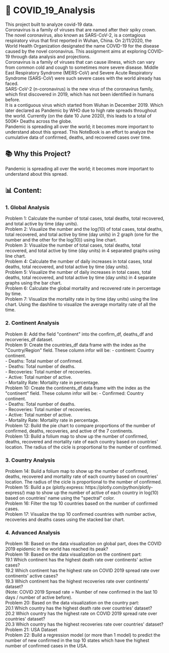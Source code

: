 <h1>🚀 COVID_19_Analysis </h1>
<body>
This project built to analyze covid-19 data.<br>
Coronavirus is a family of viruses that are named after their spiky crown. The novel coronavirus, also known as SARS-CoV-2, is a contagious respiratory virus that first reported in Wuhan, China. On 2/11/2020, the World Health Organization designated the name COVID-19 for the disease caused by the novel coronavirus. This assignment aims at exploring COVID-19 through data analysis and projections.<br>
Coronavirus is a family of viruses that can cause illness, which can vary from common cold and cough to sometimes more severe disease. Middle East Respiratory Syndrome (MERS-CoV) and Severe Acute Respiratory Syndrome (SARS-CoV) were such severe cases with the world already has faced.<br>
SARS-CoV-2 (n-coronavirus) is the new virus of the coronavirus family, which first discovered in 2019, which has not been identified in humans before.<br>
It is a contiguous virus which started from Wuhan in December 2019. Which later declared as Pandemic by WHO due to high rate spreads throughout the world. Currently (on the date 10 June 2020), this leads to a total of 500K+ Deaths across the globe.<br>
Pandemic is spreading all over the world; it becomes more important to understand about this spread. This NoteBook is an effort to analyze the cumulative data of confirmed, deaths, and recovered cases over time.
<h2>📚 Why this Project?</h2>
Pandemic is spreading all over the world; it becomes more important to understand about this spread.
<h2>📊 Content:
  <h3>1. Global Analysis</h3>
<body>Problem 1: Calculate the number of total cases, total deaths, total recovered, and total active by time (day units).<br>
Problem 2: Visualize the number and the log(10) of total cases, total deaths, total recovered, and total active by time (day units) in 2 graph (one for the number and the other for the log(10)) using line chart.<br>
Problem 3: Visualize the number of total cases, total deaths, total recovered, and total active by time (day units) in 4 separated graphs using line chart.<br>
Problem 4: Calculate the number of daily increases in total cases, total deaths, total recovered, and total active by time (day units).<br>
Problem 5: Visualize the number of daily increases in total cases, total deaths, total recovered, and total active by time (day units) in 4 separate graphs using the bar chart.<br>
Problem 6: Calculate the global mortality and recovered rate in percentage by time.<br>
Problem 7: Visualize the mortality rate in by time (day units) using the line chart. Using the dashline to visualize the average mortality rate of all the time.
</body>
  <h3>2. Continent Analysis</h3>
    <body>
Problem 8:  Add the field "continent" into the confirm_df, deaths_df and recorveries_df dataset.<br>
Problem 9: Create the countries_df data frame with the index as the "Country/Region" field. These column infor will be:  - continent: Country continent.<br>
- Deaths: Total number of confirmed.<br>
- Deaths: Total number of deaths.<br>
- Recoveries: Total number of recoveries.<br>
- Active: Total number of active.<br>
- Mortality Rate: Mortality rate in percentage.<br>
Problem 10: Create the continents_df data frame with the index as the "continent" field.
    These column infor will be: - Confirmed: Country continent.<br>
- Deaths: Total number of deaths.<br>
- Recoveries: Total number of recoveries.<br>
- Active: Total number of active.<br>
- Mortality Rate: Mortality rate in percentage.<br>
Problem 12: Build the pie chart to compare proportions of the number of confirmed, deaths, recoveries, and active of the 7 continents.<br>
Problem 13: Build a folium map to show up the number of confirmed, deaths, recovered and mortality rate of each country based on countries' location. The radius of the cicle is proportional to the number of confirmed.
  </body>
  <h3>3. Country Analysis</h3>
  <body>
Problem 14: Build a folium map to show up the number of confirmed, deaths, recovered and mortality rate of each country based on countries' location. The radius of the cicle is proportional to the number of confirmed. <br>
Problem 15: Build a px (plotly.express: https://plotly.com/python/plotly-express/) map to show up the number of active of each country in log(10) based on countries' name using the "spectral" color.<br>
Problem 16: Filter the top 10 countries baseđ on the number of confirmed cases.<br>
Problem 17: Visualize the top 10 confirmed countries with number active, recoveries and deaths cases using the stacked bar chart.<br>
  </body>
  <h3>4.  Advanced Analysis</h3>
  <body>
Problem 18: Based on the data visualization on global part, does the COVID 2019 epidemic in the world has reached its peak?<br>
Problem 19: Based on the data visualization on the continent part:<br>
19.1 Which continent has the highest death rate over continents' active cases?<br>
19.2 Which continent has the highest rate on COVID 2019 spread rate over continents' active cases?<br>
19.3 Which continent has the highest recoveries rate over continents' dataset?<br>
(Note: COVID 2019 Spread rate = Number of new confirmed in the last 10 days / number of active before).<br>
Problem 20: Based on the data visualization on the country part:<br>
20.1 Which country has the highest death rate over countries' dataset?<br>
20.2 Which country has the highest rate on COVID 2019 spread rate over countries' dataset?<br>
20.3 Which country has the highest recoveries rate over countries' dataset?<br>
Problem 21: USA Dataset<br>
Problem 22: Build a regression model (or more than 1 model) to predict the number of new confirmed in the top 10 states which have the highest number of confirmed cases in the USA.
  </body>
</h2>
